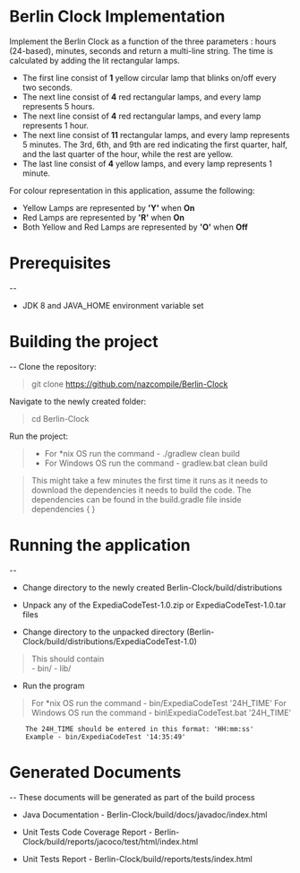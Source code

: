 Berlin Clock Implementation
================================

Implement the Berlin Clock as a function of the three parameters : hours (24-based), minutes, seconds and return a multi-line string. 
The time is calculated by adding the lit rectangular lamps. 
* The first line consist of **1** yellow circular lamp that blinks on/off every two seconds. 
* The next line consist of **4** red rectangular lamps, and every lamp represents 5 hours.
* The next line consist of **4** red rectangular lamps, and every lamp represents 1 hour.
* The next line consist of **11** rectangular lamps, and every lamp represents 5 minutes. The 3rd, 6th, and 9th are red indicating the first quarter, half, and the last quarter of the hour, while the rest are yellow. 
* The last line consist of **4** yellow lamps, and every lamp represents 1 minute.

For colour representation in this application, assume the following:
* Yellow Lamps are represented by **'Y'** when **On** 
* Red Lamps are represented by **'R'** when **On** 
* Both Yellow and Red Lamps are represented by **'O'** when **Off** 

# Prerequisites
--
* JDK 8 and JAVA_HOME environment variable set 

# Building the project
--
Clone the repository:
> git clone https://github.com/nazcompile/Berlin-Clock

Navigate to the newly created folder:
> cd Berlin-Clock

Run the project:
> * For *nix OS run the command - ./gradlew clean build
> * For Windows OS run the command - gradlew.bat clean build

> This might take a few minutes the first time it runs as it needs to download the dependencies it needs to build the code. The dependencies can be found in the build.gradle file inside dependencies { }
		
# Running the application
--
* Change directory to the newly created Berlin-Clock/build/distributions 

* Unpack any of the ExpediaCodeTest-1.0.zip or ExpediaCodeTest-1.0.tar files

* Change directory to the unpacked directory (Berlin-Clock/build/distributions/ExpediaCodeTest-1.0)

> This should contain 	
	- bin/ 
	- lib/
        
* Run the program
> For *nix OS run the command - bin/ExpediaCodeTest '24H_TIME'
> For Windows OS run the command - bin\ExpediaCodeTest.bat '24H_TIME'
		
		The 24H_TIME should be entered in this format: 'HH:mm:ss'
		Example - bin/ExpediaCodeTest '14:35:49'


# Generated Documents
--
These documents will be generated as part of the build process

* Java Documentation - Berlin-Clock/build/docs/javadoc/index.html

* Unit Tests Code Coverage Report - Berlin-Clock/build/reports/jacoco/test/html/index.html

* Unit Tests Report - Berlin-Clock/build/reports/tests/index.html
